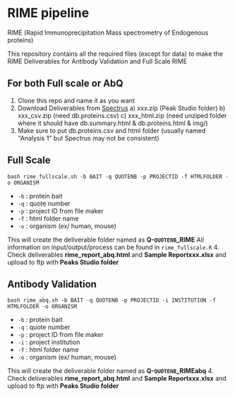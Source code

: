 # RIME pipeline
RIME (Rapid Immunoprecipitation Mass spectrometry of Endogenous proteins) 

This repository contains all the required files (except for data) to make the RIME Deliverables for Antibody Validation and Full Scale RIME

## For both Full scale or AbQ
1. Clone this repo and name it as you want
2. Download Deliverables from [Spectrus](https://spectrus.operend.com/admin/inventory) 
  a) xxx.zip (Peak Studio folder) 
  b) xxx_csv.zip (need db.proteins.csv) 
  c) xxx_html.zip (need unziped folder where it should have db.summary.html & db.proteins.html & img/) 
3. Make sure to put db.proteins.csv and html folder (usually named "Analysis 1" but Spectrus may not be consistent)

   
## Full Scale
  ```
  bash rime_fullscale.sh -b BAIT -q QUOTENB -p PROJECTID -f HTMLFOLDER -o ORGANISM
  ```
  * `-b` : protein bait
  * `-q` : quote number
  * `-p` : project ID from file maker
  * `-f` : html folder name
  * `-o` : organism (ex/ human, mouse)

This will create the deliverable folder named as **Q-`QUOTENB`_RIME**
All information on input/output/process can be found in `rime_fullscale.R` 
4. Check deliverables **rime_report_abq.html** and **Sample Reportxxx.xlsx** and upload to ftp with **Peaks Studio folder**


## Antibody Validation
  ```
  bash rime_abq.sh -b BAIT -q QUOTENB -p PROJECTID -i INSTITUTION -f HTMLFOLDER -o ORGANISM
  ```
  * `-b` : protein bait
  * `-q` : quote number
  * `-p` : project ID from file maker
  * `-i` : project institution
  * `-f` : html folder name
  * `-o` : organism (ex/ human, mouse)  

This will create the deliverable folder named as **Q-`QUOTENB`_RIMEabq**
4. Check deliverables **rime_report_abq.html** and **Sample Reportxxx.xlsx** and upload to ftp with **Peaks Studio folder**
